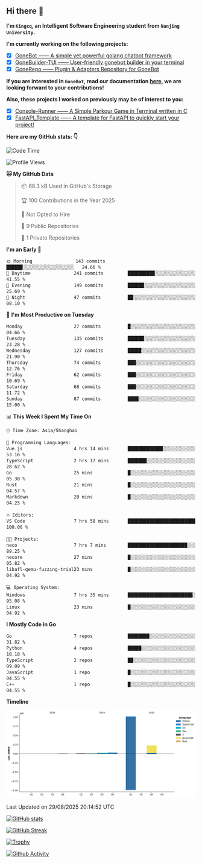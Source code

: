## Hi there 👋

**I'm `Kingcq`, an Intelligent Software Engineering student from `Nanjing University`.**

**I'm currently working on the following projects:**

- [x] [GoneBot —— A simple yet powerful golang chatbot framework](https://github.com/gonebot-dev/gonebot)
- [x] [GoneBuilder-TUI —— User-friendly gonebot builder in your terminal](https://github.com/gonebot-dev/gonebuilder-tui)
- [x] [GoneRepo —— Plugin & Adapters Repository for GoneBot](https://github.com/gonebot-dev/gonerepo)

**If you are interested in `GoneBot`, read our documentation [here](https://gonebot-dev.github.io/), we are looking forward to your contributions!**

**Also, these projects I worked on previously may be of interest to you:**

- [x] [Console-Runner —— A Simple Parkour Game in Terminal written in C](https://github.com/Kingcxp/Console-Runners)
- [x] [FastAPI_Template —— A template for FastAPI to quickly start your project!](https://github.com/Kingcxp/FastAPI_Template)

**Here are my GitHub stats: 👇**
<!--START_SECTION:waka-->
![Code Time](http://img.shields.io/badge/Code%20Time-1%2C848%20hrs%2012%20mins-blue)

![Profile Views](http://img.shields.io/badge/Profile%20Views-0-blue)

**🐱 My GitHub Data** 

> 📦 68.3 kB Used in GitHub's Storage 
 > 
> 🏆 100 Contributions in the Year 2025
 > 
> 🚫 Not Opted to Hire
 > 
> 📜 9 Public Repositories 
 > 
> 🔑 1 Private Repositories 
 > 
**I'm an Early 🐤** 

```text
🌞 Morning                143 commits         ██████░░░░░░░░░░░░░░░░░░░   24.66 % 
🌆 Daytime                241 commits         ██████████░░░░░░░░░░░░░░░   41.55 % 
🌃 Evening                149 commits         ██████░░░░░░░░░░░░░░░░░░░   25.69 % 
🌙 Night                  47 commits          ██░░░░░░░░░░░░░░░░░░░░░░░   08.10 % 
```
📅 **I'm Most Productive on Tuesday** 

```text
Monday                   27 commits          █░░░░░░░░░░░░░░░░░░░░░░░░   04.66 % 
Tuesday                  135 commits         ██████░░░░░░░░░░░░░░░░░░░   23.28 % 
Wednesday                127 commits         █████░░░░░░░░░░░░░░░░░░░░   21.90 % 
Thursday                 74 commits          ███░░░░░░░░░░░░░░░░░░░░░░   12.76 % 
Friday                   62 commits          ███░░░░░░░░░░░░░░░░░░░░░░   10.69 % 
Saturday                 68 commits          ███░░░░░░░░░░░░░░░░░░░░░░   11.72 % 
Sunday                   87 commits          ████░░░░░░░░░░░░░░░░░░░░░   15.00 % 
```


📊 **This Week I Spent My Time On** 

```text
🕑︎ Time Zone: Asia/Shanghai

💬 Programming Languages: 
Vue.js                   4 hrs 14 mins       █████████████░░░░░░░░░░░░   53.16 % 
TypeScript               2 hrs 17 mins       ███████░░░░░░░░░░░░░░░░░░   28.62 % 
Go                       25 mins             █░░░░░░░░░░░░░░░░░░░░░░░░   05.38 % 
Rust                     21 mins             █░░░░░░░░░░░░░░░░░░░░░░░░   04.57 % 
Markdown                 20 mins             █░░░░░░░░░░░░░░░░░░░░░░░░   04.25 % 

🔥 Editors: 
VS Code                  7 hrs 58 mins       █████████████████████████   100.00 % 

🐱‍💻 Projects: 
neco                     7 hrs 7 mins        ██████████████████████░░░   89.25 % 
necore                   27 mins             █░░░░░░░░░░░░░░░░░░░░░░░░   05.82 % 
libafl-qemu-fuzzing-trial23 mins             █░░░░░░░░░░░░░░░░░░░░░░░░   04.92 % 

💻 Operating System: 
Windows                  7 hrs 35 mins       ████████████████████████░   95.08 % 
Linux                    23 mins             █░░░░░░░░░░░░░░░░░░░░░░░░   04.92 % 
```

**I Mostly Code in Go** 

```text
Go                       7 repos             ████████░░░░░░░░░░░░░░░░░   31.82 % 
Python                   4 repos             █████░░░░░░░░░░░░░░░░░░░░   18.18 % 
TypeScript               2 repos             ██░░░░░░░░░░░░░░░░░░░░░░░   09.09 % 
JavaScript               1 repo              █░░░░░░░░░░░░░░░░░░░░░░░░   04.55 % 
C++                      1 repo              █░░░░░░░░░░░░░░░░░░░░░░░░   04.55 % 
```



**Timeline**

![Lines of Code chart](https://raw.githubusercontent.com/Kingcxp/Kingcxp/main/assets/bar_graph.png)


 Last Updated on 29/08/2025 20:14:52 UTC
<!--END_SECTION:waka-->

[![GitHub stats](https://github-readme-stats.vercel.app/api?username=Kingcxp&show_icons=true&count_private=true&theme=aura&hide_border=true&icon_color=FF4500&text_color=76EE00)](https://github.com/anuraghazra/github-readme-stats)    

[![GitHub Streak](https://github-readme-streak-stats.herokuapp.com/?user=Kingcxp&hide_border=true&theme=catppuccin-macchiato)](https://git.io/streak-stats)

[![Trophy](https://github-profile-trophy.vercel.app/?username=Kingcxp&theme=dracula)](https://github.com/ryo-ma/github-profile-trophy)

[![Github Activity](https://github-readme-activity-graph.vercel.app/graph?username=Kingcxp&theme=tokyo-night&hide_border=true)](https://github.com/ashutosh00710/github-readme-activity-graph)